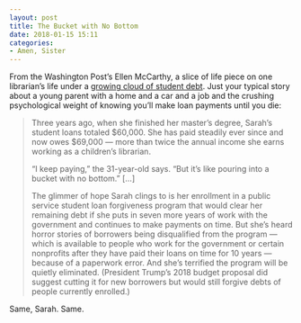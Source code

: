 ```yaml
---
layout: post
title: The Bucket with No Bottom
date: 2018-01-15 15:11
categories: 
- Amen, Sister
---
```


From the Washington Post’s Ellen McCarthy, a slice of life piece on one librarian’s life under a [growing cloud of student debt](https://www.washingtonpost.com/lifestyle/style/this-life-an-existence-she-loves-under-a-growing-cloud-of-student-debt/2018/01/08/3daac3ce-f32b-11e7-97bf-bba379b809ab_story.html). Just your typical story about a young parent with a home and a car and a job and the crushing psychological weight of knowing you’ll make loan payments until you die:

> Three years ago, when she finished her master’s degree, Sarah’s student loans totaled $60,000. She has paid steadily ever since and now owes $69,000 — more than twice the annual income she earns working as a children’s librarian.
> 
> “I keep paying,” the 31-year-old says. “But it’s like pouring into a bucket with no bottom.” […]
> 
> The glimmer of hope Sarah clings to is her enrollment in a public service student loan forgiveness program that would clear her remaining debt if she puts in seven more years of work with the government and continues to make payments on time. But she’s heard horror stories of borrowers being disqualified from the program — which is available to people who work for the government or certain nonprofits after they have paid their loans on time for 10 years — because of a paperwork error. And she’s terrified the program will be quietly eliminated. (President Trump’s 2018 budget proposal did suggest cutting it for new borrowers but would still forgive debts of people currently enrolled.)

​Same, Sarah. Same.



​
